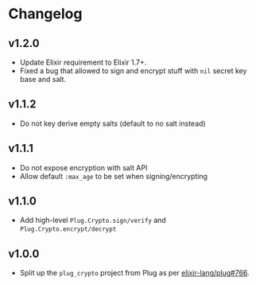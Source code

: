 # Changelog

## v1.2.0

  * Update Elixir requirement to Elixir 1.7+.
  * Fixed a bug that allowed to sign and encrypt stuff with `nil` secret key base and salt.

## v1.1.2

  * Do not key derive empty salts (default to no salt instead)

## v1.1.1

  * Do not expose encryption with salt API
  * Allow default `:max_age` to be set when signing/encrypting

## v1.1.0

  * Add high-level `Plug.Crypto.sign/verify` and `Plug.Crypto.encrypt/decrypt`

## v1.0.0

  * Split up the `plug_crypto` project from Plug as per [elixir-lang/plug#766](https://github.com/elixir-plug/plug/issues/766).
